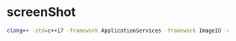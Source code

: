 # screenShot

```bash
clang++ -std=c++17 -framework ApplicationServices -framework ImageIO -o screenShot screenShot.cc
```
